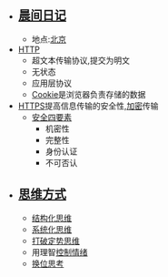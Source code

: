 - ## [晨间日记](<晨间日记.md>)
    - 地点:[北京](<北京.md>)
- [HTTP](<HTTP.md>)
    - 超文本传输协议,提交为明文
    - 无状态
    - 应用层协议
    - [Cookie](<Cookie.md>)是浏览器负责存储的数据	
- [HTTPS](<HTTPS.md>)提高信息传输的安全性,[加密](<加密.md>)传输
    - [安全四要素](<安全四要素.md>)
        - 机密性
        - 完整性
        - 身份认证
        - 不可否认
- ## [思维方式](<思维方式.md>)
    - [结构化思维](<结构化思维.md>)
    - [系统化思维](<系统化思维.md>)
    - [打破定势思维](<打破定势思维.md>)
    - 用理智[控制情绪](<控制情绪.md>)
    - [换位思考](<换位思考.md>)
